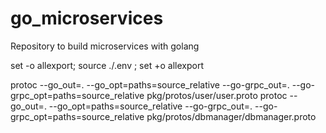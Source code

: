 # go_microservices
Repository to build microservices with golang

set -o allexport; source ./.env ; set +o allexport

protoc --go_out=. --go_opt=paths=source_relative     --go-grpc_out=. --go-grpc_opt=paths=source_relative     pkg/protos/user/user.proto
protoc --go_out=. --go_opt=paths=source_relative     --go-grpc_out=. --go-grpc_opt=paths=source_relative     pkg/protos/dbmanager/dbmanager.proto